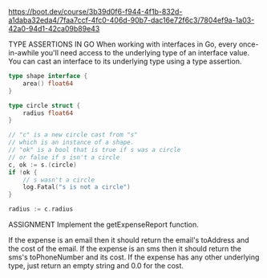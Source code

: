 https://boot.dev/course/3b39d0f6-f944-4f1b-832d-a1daba32eda4/7faa7ccf-4fc0-406d-90b7-dac16e72f6c3/7804ef9a-1a03-42a0-94d1-42ca09b89e43

TYPE ASSERTIONS IN GO
When working with interfaces in Go, every once-in-awhile you'll need access to the underlying type of an interface value. You can cast an interface to its underlying type using a type assertion.

```go
type shape interface {
	area() float64
}

type circle struct {
	radius float64
}

// "c" is a new circle cast from "s"
// which is an instance of a shape.
// "ok" is a bool that is true if s was a circle
// or false if s isn't a circle
c, ok := s.(circle)
if !ok {
	// s wasn't a circle
	log.Fatal("s is not a circle")
}

radius := c.radius
```
ASSIGNMENT
Implement the getExpenseReport function.

If the expense is an email then it should return the email's toAddress and the cost of the email.
If the expense is an sms then it should return the sms's toPhoneNumber and its cost.
If the expense has any other underlying type, just return an empty string and 0.0 for the cost.